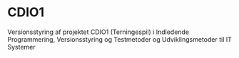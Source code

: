 # CDIO1
Versionsstyring af projektet CDIO1 (Terningespil) i Indledende Programmering, Versionsstyring og Testmetoder og Udviklingsmetoder til IT Systemer
